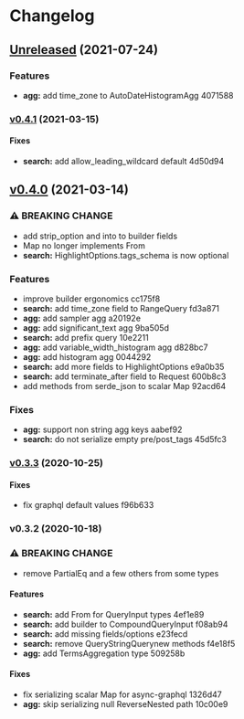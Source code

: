 # Changelog

## [Unreleased](https://github.com/voxjar/elastiql/compare/v0.4.1...HEAD) (2021-07-24)

### Features

* **agg:** add time_zone to AutoDateHistogramAgg 4071588


### [v0.4.1](https://github.com/voxjar/elastiql/compare/v0.4.0...v0.4.1) (2021-03-15)

#### Fixes

* **search:** add allow_leading_wildcard default 4d50d94


## [v0.4.0](https://github.com/voxjar/elastiql/compare/v0.3.3...v0.4.0) (2021-03-14)

### ⚠ BREAKING CHANGE

* add strip_option and into to builder fields
* Map no longer implements From<JsonValue>
* **search:** HighlightOptions.tags_schema is now optional

### Features

* improve builder ergonomics cc175f8
* **search:** add time_zone field to RangeQuery fd3a871
* **agg:** add sampler agg a20192e
* **agg:** add significant_text agg 9ba505d
* **search:** add prefix query 10e2211
* **agg:** add variable_width_histogram agg d828bc7
* **agg:** add histogram agg 0044292
* **search:** add more fields to HighlightOptions e9a0b35
* **search:** add terminate_after field to Request 600b8c3
* add methods from serde_json to scalar Map 92acd64

### Fixes

* **agg:** support non string agg keys aabef92
* **search:** do not serialize empty pre/post_tags 45d5fc3


### [v0.3.3](https://github.com/voxjar/elastiql/compare/v0.3.2...v0.3.3) (2020-10-25)

#### Fixes

* fix graphql default values f96b633


### v0.3.2 (2020-10-18)

### ⚠ BREAKING CHANGE

* remove PartialEq and a few others from some types

#### Features

* **search:** add From<Query> for QueryInput types 4ef1e89
* **search:** add builder to CompoundQueryInput f08ab94
* **search:** add missing fields/options e23fecd
* **search:** remove QueryStringQuerynew methods f4e18f5
* **agg:** add TermsAggregation type 509258b

#### Fixes

* fix serializing scalar Map for async-graphql 1326d47
* **agg:** skip serializing null ReverseNested path 10c00e9


